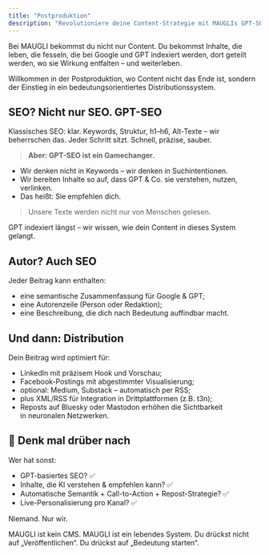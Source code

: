 ```yaml
---
title: "Postproduktion"
description: "Revolutioniere deine Content-Strategie mit MAUGLIs GPT-SEO-System, das Inhalte sowohl für Suchmaschinen als auch KI optimiert, mit semantischen Zusammenfassungen und intelligenter kanalübergreifender Distribution für nachhaltige Sichtbarkeit."
---
```

Bei MAUGLI bekommst du nicht nur Content. Du bekommst Inhalte, die leben, die fesseln, die bei Google und GPT indexiert werden, dort geteilt werden, wo sie Wirkung entfalten – und weiterleben.

Willkommen in der Postproduktion, wo Content nicht das Ende ist,
sondern der Einstieg in ein bedeutungsorientiertes Distributionssystem.

## SEO? Nicht nur SEO. GPT-SEO

Klassisches SEO: klar. Keywords, Struktur, h1–h6, Alt-Texte – wir beherrschen das. Jeder Schritt sitzt. Schnell, präzise, sauber.

> **Aber: GPT-SEO ist ein Gamechanger.**
>
- Wir denken nicht in Keywords – wir denken in Suchintentionen.
- Wir bereiten Inhalte so auf, dass GPT & Co. sie verstehen, nutzen, verlinken.
- Das heißt: Sie empfehlen dich.

> Unsere Texte werden nicht nur von Menschen gelesen.

GPT indexiert längst – wir wissen, wie dein Content in dieses System gelangt.

## Autor? Auch SEO

Jeder Beitrag kann enthalten:
- eine semantische Zusammenfassung für Google & GPT;
- eine Autorenzeile (Person oder Redaktion);
- eine Beschreibung, die dich nach Bedeutung auffindbar macht.

## Und dann: Distribution

Dein Beitrag wird optimiert für:
- LinkedIn mit präzisem Hook und Vorschau;
- Facebook-Postings mit abgestimmter Visualisierung;
- optional: Medium, Substack – automatisch per RSS;
- plus XML/RSS für Integration in Drittplattformen (z.B. t3n);
- Reposts auf Bluesky oder Mastodon erhöhen die Sichtbarkeit in neuronalen Netzwerken.

## 🧬 Denk mal drüber nach

Wer hat sonst:
- GPT-basiertes SEO? ✅
- Inhalte, die KI verstehen & empfehlen kann? ✅
- Automatische Semantik + Call-to-Action + Repost-Strategie? ✅
- Live-Personalisierung pro Kanal? ✅

Niemand. Nur wir.

MAUGLI ist kein CMS.
MAUGLI ist ein lebendes System.
Du drückst nicht auf „Veröffentlichen“. Du drückst auf „Bedeutung starten“.